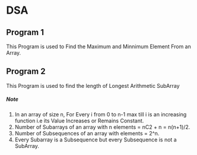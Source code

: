 # DSA
## Program 1 <br/>
This Program is used to Find the Maximum and Minnimum Element From an Array.<br />
## Program 2 <br/>
This Program is used to find the length of Longest Arithmetic SubArray <br /> 
##### Note<br/>
1. In an array of size n, For Every i from 0 to n-1 max till i is an increasing function i.e its Value Increases or Remains Constant.
2. Number of Subarrays of an array with n elements = nC2 + n = n(n+1)/2.
3. Number of Subsequences of an array with elements = 2^n.
4. Every Subarray is a Subsequence but every Subsequence is not a SubArray.
